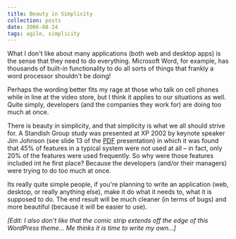 ```yaml
---
title: Beauty in Simplicity
collection: posts
date: 2006-08-24
tags: agile, simplicity
---
```


What I don't like about many applications (both web and desktop apps) is the sense that they need to do everything. Microsoft Word, for example, has thousands of built-in functionality to do all sorts of things that frankly a word processor shouldn't be doing!

Perhaps the wording better fits my rage at those who talk on cell phones while in line at the video store, but I think it applies to our situations as well. Quite simply, developers (and the companies they work for) are doing too much at once.

There is beauty in simplicity, and that simplicity is what we all should strive for. A Standish Group study was presented at XP 2002 by keynote speaker Jim Johnson (see slide 13 of the [PDF](http://xpday3.xpday.org/slides/MaryPoppendieckKeynote.pdf#search=%22xp%202002%20keynote%20johnson%22 "PDF of Keynote address") presentation) in which it was found that 45% of features in a typical system were not used at all – in fact, only 20% of the features were used frequently. So why were those features included int he first place? Because the developers (and/or their managers) were trying to do too much at once.

Its really quite simple people, if you're planning to write an application (web, desktop, or really anything else), make it do what it needs to, what it is supposed to do. The end result will be much cleaner (in terms of bugs) and more beautiful (because it will be easier to use).

_[Edit: I also don't like that the comic strip extends off the edge of this WordPress theme... Me thinks it is time to write my own...]_

